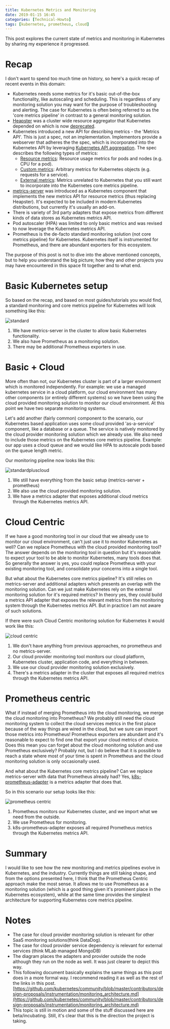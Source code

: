 ```yaml
---
title: Kubernetes Metrics and Monitoring
date: 2019-01-15 16:45
categories: [Technical-Howto]
tags: [kubernetes, prometheus, cloud]
---
```


This post explores the current state of metrics and monitoring in Kubernetes by sharing my experience it progressed.

# Recap

I don't want to spend too much time on history, so here's a quick recap of recent events in this domain:

- Kubernetes needs some metrics for it's basic out-of-the-box functionality, like autoscaling and scheduling. This is regardless of any monitoring solution you may want for the purpose of troubleshooting and alerting. The case for Kubernetes is often being referred to as the 'core metrics pipeline' in contrast to a general monitoring solution.
- [Heapster](https://github.com/kubernetes-retired/heapster) was a cluster wide resource aggregator that Kubernetes depended on which is now [deprecated](https://github.com/kubernetes-retired/heapster/blob/master/docs/deprecation.md).
- Kubernetes introduced a new API for describing metrics - the 'Metrics API'. This is just a spec, not an implementation. Implementors provide a webserver that adheres the the spec, which is incorporated into the Kubernetes API by leveraging [Kubernetes API aggregation](https://kubernetes.io/docs/concepts/extend-kubernetes/api-extension/apiserver-aggregation). The spec describes the following types of metrics:
  - [Resource metrics](https://github.com/kubernetes/community/blob/master/contributors/design-proposals/instrumentation/resource-metrics-api.md): Resource usage metrics for pods and nodes (e.g. CPU for a pod). 
  - [Custom metrics](https://github.com/kubernetes/community/blob/master/contributors/design-proposals/instrumentation/custom-metrics-api.md): Arbitrary metrics for Kubernetes objects (e.g. requests for a service). 
  - [External metrics](https://github.com/kubernetes/community/blob/master/contributors/design-proposals/instrumentation/external-metrics-api.md): Metrics unrelated to Kubernetes that you still want to incorporate into the Kubernetes core metrics pipeline.
- [metrics-server](https://github.com/kubernetes-incubator/metrics-server) was introduced as a Kubernetes component that implements the new metrics API for resource metrics (thus replacing Heapster). It's expected to be included in modern Kubernetes distributions, but currently it's usually an add-on.
- There is variety of 3rd party adapters that expose metrics from different kinds of data stores as Kubernetes metrics API.
- Pod autoscaler (HPA) was limited to only basic metrics and was revised to now leverage the Kubernetes metrics API.
- Prometheus is the de-facto standard monitoring solution (not core metrics pipeline) for Kubernetes. Kubernetes itself is instrumented for Prometheus, and there are abundant exporters for this ecosystem.

The purpose of this post is not to dive into the above mentioned concepts, but to help you understand the big picture; how they and other projects you may have encountered in this space fit together and to what end.

# Basic Kubernetes setup

So based on the recap, and based on most guides/tutorials you would find, a standard monitoring and core metrics pipeline for Kubernetes will look something like this:


![standard](/images/2019-01-15-kubernetes-metrics-and-monitoring_1.png)


1. We have metrics-server in the cluster to allow basic Kubernetes functionality.
2. We also have Prometheus as a monitoring solution.
3. There may be additional Prometheus exporters in use.

# Basic + Cloud

More often than not, our Kubernetes cluster is part of a larger environment which is monitored independently. For example: we use a managed kubernetes service in a cloud platform, our cloud environment has many other components (or entirely different systems) so we have been using the cloud provided monitoring solution to monitor our cloud environment. At this point we have two separate monitoring systems.

Let's add another (fairly common) component to the scenario, our Kubernetes based application uses some cloud provided 'as-a-service' component, like a database or a queue. The service is natively monitored by the cloud provider monitoring solution which we already use. We also need to include those metrics on the Kubernetes core metrics pipeline. Example: our app uses a cloud queue and we would like HPA to autoscale pods based on the queue length metric.

Our monitoring pipeline now looks like this:


![standardpluscloud](/images/2019-01-15-kubernetes-metrics-and-monitoring_2.png)


1. We still have everything from the basic setup (metrics-server + prometheus)
2. We also use the cloud provided monitoring solution.
3. We have a metrics adapter that exposes additional cloud metrics through the Kubernetes metrics API.

# Cloud Centric

If we have a good monitoring tool in our cloud that we already use to monitor our cloud environment, can't just use it to monitor Kubernetes as well? Can we replace Prometheus with the cloud provided monitoring tool? The answer depends on the monitoring tool in question but it's reasonable to expect your tool to be able to monitor Kubernetes, many tools does that. So generally the answer is yes, you could replace Prometheus with your existing monitoring tool, and consolidate your concerns into a single tool.

But what about the Kubernetes core metrics pipeline? It's still relies on metrics-server and additional adapters which presents an overlap with the monitoring solution. Can we just make Kubernetes rely on the external monitoring solution for it's required metrics? In theory yes, they could build a metrics API adapter that exposes the relevant metrics from the monitoring system through the Kubernetes metrics API. But in practice I am not aware of such solutions.

If there were such Cloud Centric monitoring solution for Kubernetes it would work like this:


![cloud centric](/images/2019-01-15-kubernetes-metrics-and-monitoring_3.png)


1. We don't have anything from previous approaches, no prometheus and no metrics-server.
2. Our cloud provider monitoring tool monitors our cloud platform, Kubernetes cluster, application code, and everything in between.
3. We use our cloud provider monitoring solution exclusively.
4. There's a metrics adapter in the cluster that exposes all required metrics through the Kubernetes metrics API.

# Prometheus centric

What if instead of merging Prometheus into the cloud monitoring, we merge the cloud monitoring into Prometheus? We probably still need the cloud monitoring system to collect the cloud services metrics in the first place because of the way things are wired in the cloud, but we sure can import those metrics into Prometheus! Prometheus exporters are abundant and it's reasonable to expect to find one that export your cloud metrics of choice.  
Does this mean you can forget about the cloud monitoring solution and use Prometheus exclusively? Probably not, but I do believe that it is possible to reach a state where most of your time is spent in Prometheus and the cloud monitoring solution is only occasionally used.

And what about the Kubernetes core metrics pipeline? Can we replace metrics-server with data that Prometheus already had? Yes, [k8s-prometheus-adapter](https://github.com/DirectXMan12/k8s-prometheus-adapter) is a metrics adapter that does that. 

So in this scenario our setup looks like this:


![prometheus centric](/images/2019-01-15-kubernetes-metrics-and-monitoring_4.png)


1. Prometheus monitors our Kubernetes cluster, and we import what we need from the outside.
2. We use Prometheus for monitoring.
3. k8s-prometheus-adapter exposes all required Prometheus metrics through the Kubernetes metrics API.
 
# Summary

I would like to see how the new monitoring and metrics pipelines evolve in Kubernetes, and the industry. Currently things are still taking shape, and from the options presented here, I think that the Prometheus Centric approach make the most sense. It allows me to use Prometheus as a monitoring solution (which is a good thing given it's prominent place in the Kubernetes ecosystem), while at the same time provides the simplest architecture for supporting Kubernetes core metrics pipeline.

# Notes

 - The case for cloud provider monitoring solution is relevant for other SaaS monitoring solutions(think DataDog).
 - The case for cloud provider service dependency is relevant for external services (think MLab managed MongoDB)
 - The diagram places the adapters and provider outside the node although they run on the node as well. It was just clearer to depict this way.
 - This following document basically explains the same things as this post does in a more formal way. I recommend reading it as well as the rest of the links in this post. [https://github.com/kubernetes/community/blob/master/contributors/design-proposals/instrumentation/monitoring_architecture.md](https://github.com/kubernetes/community/blob/master/contributors/design-proposals/instrumentation/monitoring_architecture.md)
- This topic is still in motion and some of the stuff discussed here are beta/incubating. Still, it's clear that this is the direction the project is taking.